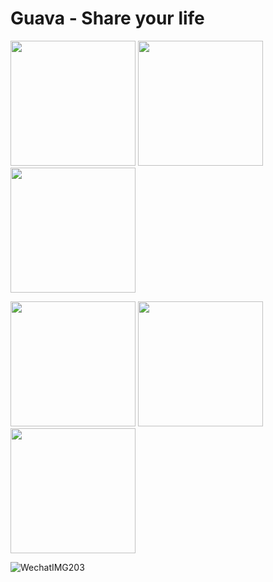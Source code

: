 # Guava - Share your life
<p float="left">
  <img src="https://user-images.githubusercontent.com/70803868/131475196-37c00098-41fd-44a1-92fe-5e6ed3513244.png" width="200">
  <img src="https://user-images.githubusercontent.com/70803868/131475186-a11a9d71-d14e-450e-a789-c2545f15503b.png" width="200">
  <img src="https://user-images.githubusercontent.com/70803868/132124567-38cce2c4-751d-4090-bba5-a8c0128dab1e.png" width="200">
</p>
<p float="left">
  <img src="https://user-images.githubusercontent.com/70803868/131714682-e38be7b6-ea1b-4855-948b-c491b056f941.png" width="200">
  <img src="https://user-images.githubusercontent.com/70803868/131714689-368d220c-5ced-4eb7-9470-3e82df6ddf9e.png" width="200">
  <img src="https://user-images.githubusercontent.com/70803868/132124717-8f1e51a6-c0c4-4394-a509-160d9a56c932.png" width="200">
</p>




![WechatIMG203](https://user-images.githubusercontent.com/70803868/132124717-8f1e51a6-c0c4-4394-a509-160d9a56c932.png)






